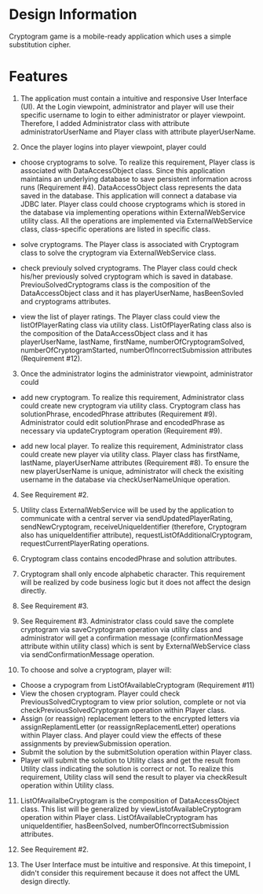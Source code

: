 # Design Information


Cryptogram game is a mobile-ready application which uses a simple substitution cipher. 
# Features

  1. The application must contain a intuitive and responsive User Interface (UI). At the Login viewpoint, administrator and player will use their specific username to login to either administrator or player viewpoint. Therefore, I added Administrator class with attribute administratorUserName and Player class with attribute playerUserName.
  
  2. Once the player logins into player viewpoint, player could 
  - choose cryptograms to solve. To realize this requirement, Player class is associated with DataAccessObject class. Since this application maintains an underlying database to save persistent information across runs (Requirement #4). DataAccessObject class represents the data saved in the database. This application will connect a database via JDBC later. Player class could choose cryptograms which is stored in the database via implementing operations within ExternalWebService utility class.  All the operations are implemented via ExternalWebService class, class-specific operations are listed in specific class. 
  
  - solve cryptograms. The Player class is associated with Cryptogram class to solve the cryptogram via ExternalWebService class. 
  
  - check previouly solved cryptograms. The Player class could check his/her previously solved cryptogram which is saved in database. PreviouSolvedCryptograms class is the composition of the DataAccessObject class and it has playerUserName, hasBeenSovled and cryptograms attributes.
  
  - view the list of player ratings. The Player class could view the listOfPlayerRating class via utility class. ListOfPlayerRating class also is the composition of the DataAccessObject class and it has playerUserName, lastName, firstName, numberOfCryptogramSolved, numberOfCryptogramStarted, numberOfIncorrectSubmission attributes (Requirement #12).

  3. Once the administrator logins the administrator viewpoint, administrator could
  - add new cryptogram. To realize this requirement, Administrator class could create new cryptogram via utility class. Cryptogram class has solutionPhrase, encodedPhrase attributes (Requirement #9). Administrator could edit solutionPhrase and encodedPhrase as necessary via updateCryptogram operation (Requirement #9).
  
  - add new local player. To realize this requirement, Administrator class could create new player via utility class. Player class has firstName, lastName, playerUserName attributes (Requirement #8). To ensure the new playerUserName is unique, administrator will check the exisiting username in the database via checkUserNameUnique operation. 
  
  4. See Requirement #2.
  
  5. Utility class ExternalWebService will be used by the application to communicate with a central server via sendUpdatedPlayerRating, sendNewCryptogram, receiveUniqueIdentifier (therefore, Cryptogram also has uniqueIdentifier attribute), requestListOfAdditionalCryptogram, requestCurrentPlayerRating operations. 
  
  6. Cryptogram class contains encodedPhrase and solution attributes.
  
  7. Cryptogram shall only encode alphabetic character. This requirement will be realized by code business logic but it does not affect the design directly.
  
  8. See Requirement #3.
  
  9. See Requirement #3. Administrator class could save the complete cryptogram via saveCryptogram operation via utility class and administrator will get a confirmation message (confirmationMessage attribute within utility class) which is sent by ExternalWebService class via sendConfirmationMessage operation. 
  
  10. To choose and solve a cryptogram, player will:
  - Choose a crypogram from ListOfAvailableCryptogram (Requirement #11)
  - View the chosen cryptogram. Player could check PreviousSolvedCryptogram to view prior solution, complete or not via checkPreviousSolvedCryptogram operation within Player class.
  - Assign (or reassign) replacement letters to the encrypted letters via assignReplamentLetter (or reassignReplacementLetter) operations within Player class.  And player could view the effects of these assignments by previewSubmission operation.
  - Submit the solution by the submitSolution operation within Player class.
  - Player will submit the solution to Utility class and get the result from Utility class indicating the solution is correct or not. To realize this requirement, Utility class will send the result to player via checkResult operation within Utility class.
  
  11. ListOfAvailalbeCryptogram is the composition of DataAccessObject class. This list will be generalized by viewListofAvailableCryptogram operation within Player class.  ListOfAvailableCryptogram has uniqueIdentifier, hasBeenSolved, numberOfIncorrectSubmission attributes.
  
  12. See Requirement #2.
  
  13. The User Interface must be intuitive and responsive. At this timepoint, I didn't consider this requirement because it does not affect the UML design directly.
  
  
  
















  

